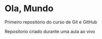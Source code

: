 # Ola, Mundo
 Primeiro repositório do curso de Git e GitHub

 Repositorio criado durante uma aula ao vivo
